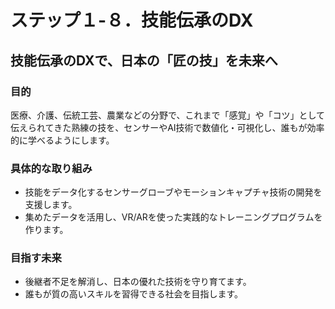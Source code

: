 # ステップ１-８．技能伝承のDX

## 技能伝承のDXで、日本の「匠の技」を未来へ

### 目的
医療、介護、伝統工芸、農業などの分野で、これまで「感覚」や「コツ」として伝えられてきた熟練の技を、センサーやAI技術で数値化・可視化し、誰もが効率的に学べるようにします。

### 具体的な取り組み
*   技能をデータ化するセンサーグローブやモーションキャプチャ技術の開発を支援します。
*   集めたデータを活用し、VR/ARを使った実践的なトレーニングプログラムを作ります。

### 目指す未来
*   後継者不足を解消し、日本の優れた技術を守り育てます。
*   誰もが質の高いスキルを習得できる社会を目指します。
